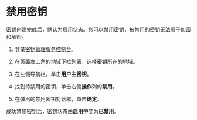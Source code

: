 # 禁用密钥

密钥创建完成后，默认为启用状态。您可以禁用密钥，被禁用的密钥无法用于加密和解密。

1.  登录[密钥管理服务控制台](https://kms.console.aliyun.com)。

2.  在页面左上角的地域下拉列表，选择密钥所在的地域。

3.  在左侧导航栏，单击**用户主密钥**。

4.  找到待禁用的密钥，单击右侧**操作**列的**禁用**。

5.  在弹出的禁用密钥对话框，单击**确定**。


成功禁用密钥后，密钥状态由**启用中**变为**已禁用**。

